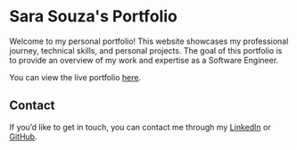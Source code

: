 # **Sara Souza's Portfolio**

Welcome to my personal portfolio! This website showcases my professional journey, technical skills, and personal projects. The goal of this portfolio is to provide an overview of my work and expertise as a Software Engineer. 

You can view the live portfolio [here](https://sarasouza18.github.io/Portfolio/).


## **Contact**

If you’d like to get in touch, you can contact me through my [LinkedIn](https://www.linkedin.com/in/sara-souza-931337116) or [GitHub](https://github.com/sarasouza18).
